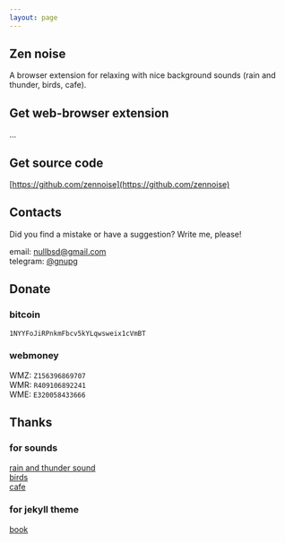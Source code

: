```yaml
---
layout: page
---
```


## Zen noise

A browser extension for relaxing with nice background sounds (rain and thunder, birds, cafe).

## Get web-browser extension

...

## Get source code

[https://github.com/zennoise](https://github.com/zennoise)

## Contacts

Did you find a mistake or have a suggestion? Write me, please!

email: [nullbsd@gmail.com](mailto:nullbsd@gmail.com)<br>
telegram: [@gnupg](http://t.me/gnupg)

## Donate

### bitcoin

`1NYYFoJiRPnkmFbcv5kYLqwsweix1cVmBT`

### webmoney

WMZ: `Z156396869707`<br>
WMR: `R409106892241`<br>
WME: `E320058433666`<br>


## Thanks

### for sounds

[rain and thunder sound](https://freesound.org/people/RHumphries/sounds/2523/)<br>
[birds](https://freesound.org/people/acclivity/sounds/30832/)<br>
[cafe](https://freesound.org/people/mrmayo/sounds/351264/)<br>

### for jekyll theme

[book](https://github.com/kkninjae/book/)
